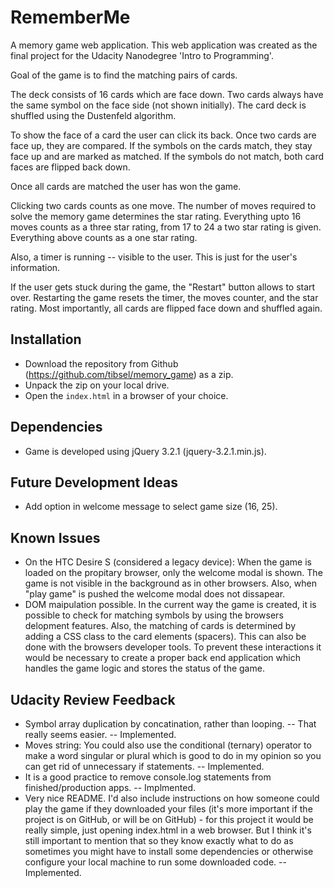 RememberMe
==========

A memory game web application. 
This web application was created as the final project for the Udacity Nanodegree 'Intro to Programming'.

Goal of the game is to find the matching pairs of cards. 

The deck consists of 16 cards which are face down. 
Two cards always have the same symbol on the face side (not shown initially).
The card deck is shuffled using the Dustenfeld algorithm.

To show the face of a card the user can click its back. 
Once two cards are face up, they are compared. 
If the symbols on the cards match, they stay face up and are marked as matched. 
If the symbols do not match, both card faces are flipped back down. 

Once all cards are matched the user has won the game.

Clicking two cards counts as one move. 
The number of moves required to solve the memory game determines the star rating.
Everything upto 16 moves counts as a three star rating, from 17 to 24 a two star rating is given.
Everything above counts as a one star rating. 

Also, a timer is running -- visible to the user.
This is just for the user's information. 

If the user gets stuck during the game, the "Restart" button allows to start over.
Restarting the game resets the timer, the moves counter, and the star rating.
Most importantly, all cards are flipped face down and shuffled again.


Installation
------------

* Download the repository from Github (https://github.com/tibsel/memory_game) as a zip.
* Unpack the zip on your local drive.
* Open the `index.html` in a browser of your choice.


Dependencies
------------

* Game is developed using jQuery 3.2.1 (jquery-3.2.1.min.js).


Future Development Ideas
------------------------

* Add option in welcome message to select game size (16, 25).


Known Issues
------------

* On the HTC Desire S (considered a legacy device): 
  When the game is loaded on the propitary browser, only the welcome modal is shown.
  The game is not visible in the background as in other browsers.
  Also, when "play game" is pushed the welcome modal does not dissapear.
* DOM maipulation possible.
  In the current way the game is created, it is possible to check for matching symbols by using the browsers delopment features.
  Also, the matching of cards is determined by adding a CSS class to the card elements (spacers).
  This can also be done with the browsers developer tools.
  To prevent these interactions it would be necessary to create a proper back end application which handles the game logic and stores the status of the game.


Udacity Review Feedback
-----------------------
 * Symbol array duplication by concatination, rather than looping. -- That really seems easier. -- Implemented.
 * Moves string: You could also use the conditional (ternary) operator to make a word singular or plural which is good to do in my opinion so you can get rid of unnecessary if statements. -- Implemented.
 * It is a good practice to remove console.log statements from finished/production apps. -- Implmented.
 * Very nice README. 
   I'd also include instructions on how someone could play the game if they downloaded your files (it's more important if the project is on GitHub, or will be on GitHub) - for this project it would be really simple, just opening index.html in a web browser.
   But I think it's still important to mention that so they know exactly what to do as sometimes you might have to install some dependencies or otherwise configure your local machine to run some downloaded code. -- Implemented.

